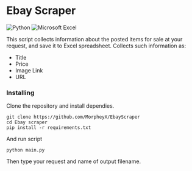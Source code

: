 # Ebay Scraper

![Python](https://img.shields.io/badge/python-3670A0?style=for-the-badge&logo=python&logoColor=ffdd54) ![Microsoft Excel](https://img.shields.io/badge/Microsoft_Excel-217346?style=for-the-badge&logo=microsoft-excel&logoColor=white)

This script collects information about the posted items for sale at your request, and save it to Excel spreadsheet.
Collects such information as:
- Title
- Price
- Image Link
- URL



### Installing

Clone the repository and install dependies.
```
git clone https://github.com/MorpheyX/EbayScraper
cd Ebay scraper
pip install -r requirements.txt
```

And run script

```
python main.py
```

Then type your request and name of output filename.
